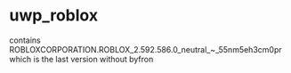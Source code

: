 # uwp_roblox

contains ROBLOXCORPORATION.ROBLOX_2.592.586.0_neutral_~_55nm5eh3cm0pr which is the last version without byfron
